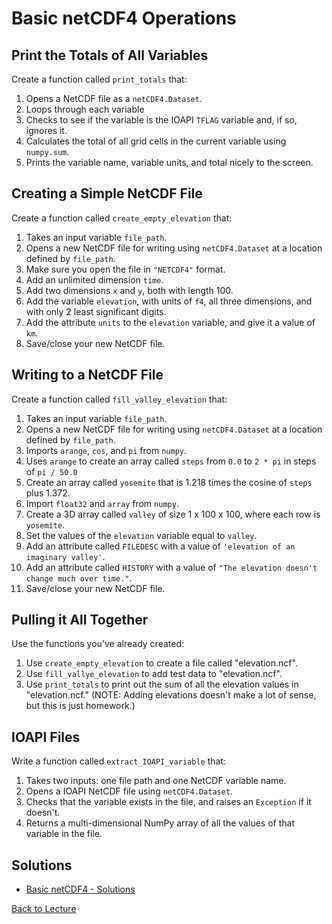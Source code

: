 # Basic netCDF4 Operations

## Print the Totals of All Variables

Create a function called `print_totals` that:

1. Opens a NetCDF file as a `netCDF4.Dataset`.
2. Loops through each variable
3. Checks to see if the variable is the IOAPI `TFLAG` variable and, if so, ignores it.
4. Calculates the total of all grid cells in the current variable using `numpy.sum`.
5. Prints the variable name, variable units, and total nicely to the screen.

## Creating a Simple NetCDF File

Create a function called `create_empty_elevation` that:

1. Takes an input variable `file_path`.
2. Opens a new NetCDF file for writing using `netCDF4.Dataset` at a location defined by `file_path`.
3. Make sure you open the file in `"NETCDF4"` format.
4. Add an unlimited dimension `time`.
5. Add two dimensions `x` and `y`, both with length 100.
6. Add the variable `elevation`, with units of `f4`, all three dimensions, and with only 2 least significant digits.
7. Add the attribute `units` to the `elevation` variable, and give it a value of `km`.
8. Save/close your new NetCDF file.

## Writing to a NetCDF File

Create a function called `fill_valley_elevation` that:

1. Takes an input variable `file_path`.
2. Opens a new NetCDF file for writing using `netCDF4.Dataset` at a location defined by `file_path`.
3. Imports `arange`, `cos`, and `pi` from `numpy`.
4. Uses `arange` to create an array called `steps` from `0.0` to `2 * pi`  in steps of `pi / 50.0`
5. Create an array called `yosemite` that is 1.218 times the cosine of `steps` plus 1.372.
6. Import `float32` and `array` from `numpy`.
7. Create a 3D array called `valley` of size 1 x 100 x 100, where each row is `yosemite`.
8. Set the values of the `elevation` variable equal to `valley`.
9. Add an attribute called `FILEDESC` with a value of `'elevation of an imaginary valley'`.
10. Add an attribute called `HISTORY` with a value of `"The elevation doesn't change much over time."`.
11. Save/close your new NetCDF file.

## Pulling it All Together

Use the functions you've already created:

1. Use `create_empty_elevation` to create a file called "elevation.ncf".
2. Use `fill_vallye_elevation` to add test data to "elevation.ncf".
3. Use `print_totals` to print out the sum of all the elevation values in "elevation.ncf."  (NOTE: Adding elevations doesn't make a lot of sense, but this is just homework.)

## IOAPI Files

Write a function called `extract_IOAPI_variable` that:

1. Takes two inputs: one file path and one NetCDF variable name.
2. Opens a IOAPI NetCDF file using `netCDF4.Dataset`.
3. Checks that the variable exists in the file, and raises an `Exception` if it doesn't.
4. Returns a multi-dimensional NumPy array of all the values of that variable in the file.

## Solutions

 * [Basic netCDF4 - Solutions](problem_set_1_solutions.md)

[Back to Lecture](lecture_14.md)
